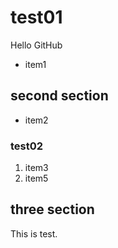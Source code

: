 # test01
Hello GitHub

- item1

## second section

- item2

### test02

1. item3
1. item5

## three section

This is test.

